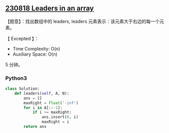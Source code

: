 ## [230818 Leaders in an array](https://practice.geeksforgeeks.org/problems/leaders-in-an-array-1587115620/1)

【题意】：找出数组中的 leaders, leaders 元素表示：该元素大于右边的每一个元素。

【 Excepted 】：
- Time Complexity: O(n)
- Auxiliary Space: O(n)

5 分钟。

### Python3

```py
class Solution:
    def leaders(self, A, N):
        ans = []
        maxRight = float('-inf')
        for i in A[::-1]:
            if i >= maxRight:
                ans.insert(0, i)
                maxRight = i
        return ans
```